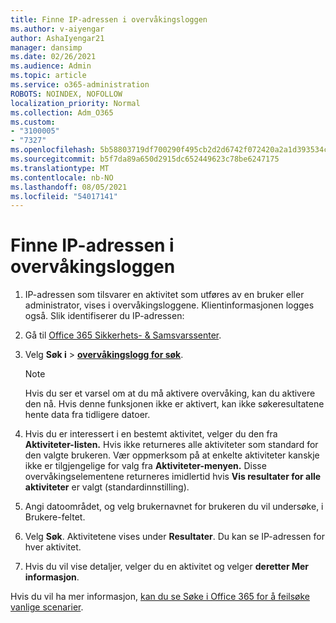 ```yaml
---
title: Finne IP-adressen i overvåkingsloggen
ms.author: v-aiyengar
author: AshaIyengar21
manager: dansimp
ms.date: 02/26/2021
ms.audience: Admin
ms.topic: article
ms.service: o365-administration
ROBOTS: NOINDEX, NOFOLLOW
localization_priority: Normal
ms.collection: Adm_O365
ms.custom:
- "3100005"
- "7327"
ms.openlocfilehash: 5b58803719df700290f495cb2d2d6742f072420a2a1d393534ca165bb5a14fbb
ms.sourcegitcommit: b5f7da89a650d2915dc652449623c78be6247175
ms.translationtype: MT
ms.contentlocale: nb-NO
ms.lasthandoff: 08/05/2021
ms.locfileid: "54017141"
---
```

# <a name="find-the-ip-address-in-audit-log"></a>Finne IP-adressen i overvåkingsloggen

1. IP-adressen som tilsvarer en aktivitet som utføres av en bruker eller administrator, vises i overvåkingsloggene. Klientinformasjonen logges også. Slik identifiserer du IP-adressen:

1. Gå til [Office 365 Sikkerhets- & Samsvarssenter](https://go.microsoft.com/fwlink/p/?linkid=2077143).
1. Velg **Søk i**  >  **[overvåkingslogg for søk](https://go.microsoft.com/fwlink/?linkid=2103759)**.
    > [!NOTE]
    > Hvis du ser et varsel om at du må aktivere overvåking, kan du aktivere den nå. Hvis denne funksjonen ikke er aktivert, kan ikke søkeresultatene hente data fra tidligere datoer.
1. Hvis du er interessert i en bestemt aktivitet, velger du den fra **Aktiviteter-listen.** Hvis ikke returneres alle aktiviteter som standard for den valgte brukeren. Vær oppmerksom på at enkelte aktiviteter kanskje ikke er tilgjengelige for valg fra **Aktiviteter-menyen.** Disse overvåkingselementene returneres imidlertid hvis **Vis resultater for alle aktiviteter** er valgt (standardinnstilling).
1. Angi datoområdet, og  velg brukernavnet for brukeren du vil undersøke, i Brukere-feltet.
1. Velg **Søk**. Aktivitetene vises under **Resultater**. Du kan se IP-adressen for hver aktivitet.
1. Hvis du vil vise detaljer, velger du en aktivitet og velger **deretter Mer informasjon**.

Hvis du vil ha mer informasjon, [kan du se Søke i Office 365 for å feilsøke vanlige scenarier](https://go.microsoft.com/fwlink/?linkid=2103944).